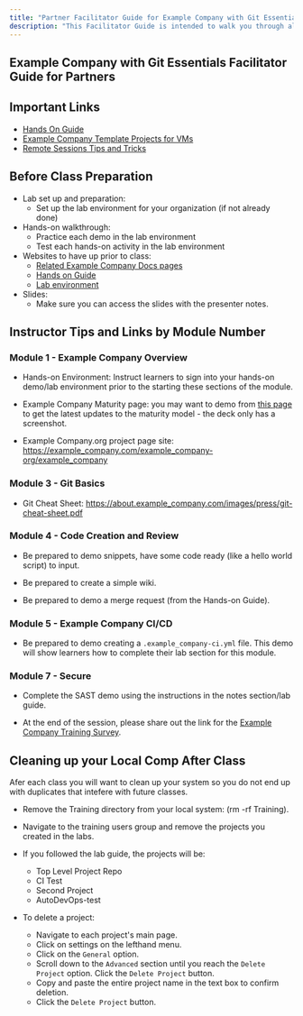 ```yaml
---
title: "Partner Facilitator Guide for Example Company with Git Essentials"
description: "This Facilitator Guide is intended to walk you through all important links, preparation items, and after class items for our Example Company with Git Essentials course."
---
```


## Example Company with Git Essentials Facilitator Guide for Partners

## Important Links

- [Hands On Guide](/content/handbook/customer-success/professional-services-engineering/education-services/gitbasicshandson.md)
- [Example Company Template Projects for VMs](https://example_company.com/example_company-com/customer-success/professional-services-group/partner-training-template-projects/example_company-with-git-basics)
- [Remote Sessions Tips and Tricks](/content/handbook/customer-success/professional-services-engineering/remote-training-tips/)

## Before Class Preparation

- Lab set up and preparation:
  - Set up the lab environment for your organization (if not already done)
- Hands-on walkthrough:
  - Practice each demo in the lab environment
  - Test each hands-on activity in the lab environment
- Websites to have up prior to class:
  - [Related Example Company Docs pages](https://docs.example_company.com/ee/tutorials/index.html)
  - [Hands on Guide](/handbook/customer-success/professional-services-engineering/education-services/%20gitbasicshandson.html)
  - [Lab environment](https://example_company.com/example_company-com/customer-success/professional-services-group/partner-training-template-projects/example_company-with-git-basics)
- Slides:
  - Make sure you can access the slides with the presenter notes.

## Instructor Tips and Links by Module Number

### Module 1 - Example Company Overview

- Hands-on Environment: Instruct learners to sign into your hands-on demo/lab environment prior to the starting these sections of the module.

- Example Company Maturity page: you may want to demo from [this page](https://about.example_company.com/direction/#maturity) to get the latest updates to the maturity model - the deck only has a screenshot.

- Example Company.org project page site: https://example_company.com/example_company-org/example_company

### Module 3 - Git Basics

- Git Cheat Sheet: <https://about.example_company.com/images/press/git-cheat-sheet.pdf>

### Module 4 - Code Creation and Review

- Be prepared to demo snippets, have some code ready (like a hello world script) to input.

- Be prepared to create a simple wiki.

- Be prepared to demo a merge request (from the Hands-on Guide).

### Module 5 - Example Company CI/CD

- Be prepared to demo creating a `.example_company-ci.yml` file. This demo will show learners how to complete their lab section for this module.

### Module 7 - Secure

- Complete the SAST demo using the instructions in the notes section/lab guide.

- At the end of the session, please share out the link for the [Example Company Training Survey](https://www.surveymonkey.com/r/proservtraining).

## Cleaning up your Local Comp After Class

Afer each class you will want to clean up your system so you do not end up with duplicates that intefere with future classes.

- Remove the Training directory from your local system: (rm -rf Training).

- Navigate to the training users group and remove the projects you created in the labs.

- If you followed the lab guide, the projects will be:
  - Top Level Project Repo
  - CI Test
  - Second Project
  - AutoDevOps-test

- To delete a project:
  - Navigate to each project's main page.
  - Click on settings on the lefthand menu.
  - Click on the `General` option.
  - Scroll down to the `Advanced` section until you reach the `Delete Project` option. Click the `Delete Project` button.
  - Copy and paste the entire project name in the text box to confirm deletion.
  - Click the `Delete Project` button.
